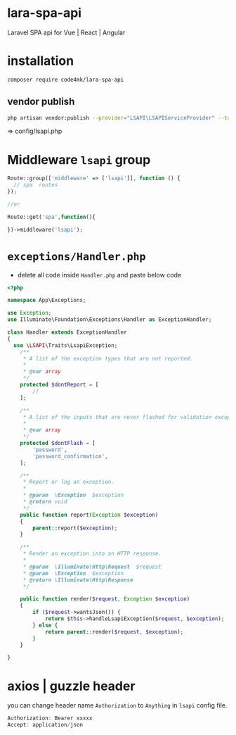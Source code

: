 # lara-spa-api
Laravel SPA api for Vue | React | Angular


# installation

```bash
composer require code4mk/lara-spa-api
```

## vendor publish

```bash
php artisan vendor:publish --provider="LSAPI\LSAPIServiceProvider" --tag=config
```
=> config/lsapi.php



# Middleware `lsapi` group

```php
Route::group(['middleware' => ['lsapi']], function () {
  // spa  routes
});

//or

Route::get('spa',function(){

})->middleware('lsapi');
```

#  `exceptions/Handler.php`
* delete all code inside `Handler.php` and paste below code

```php
<?php

namespace App\Exceptions;

use Exception;
use Illuminate\Foundation\Exceptions\Handler as ExceptionHandler;

class Handler extends ExceptionHandler
{
  use \LSAPI\Traits\LsapiException;
    /**
     * A list of the exception types that are not reported.
     *
     * @var array
     */
    protected $dontReport = [
        //
    ];

    /**
     * A list of the inputs that are never flashed for validation exceptions.
     *
     * @var array
     */
    protected $dontFlash = [
        'password',
        'password_confirmation',
    ];

    /**
     * Report or log an exception.
     *
     * @param  \Exception  $exception
     * @return void
     */
    public function report(Exception $exception)
    {
        parent::report($exception);
    }

    /**
     * Render an exception into an HTTP response.
     *
     * @param  \Illuminate\Http\Request  $request
     * @param  \Exception  $exception
     * @return \Illuminate\Http\Response
     */

    public function render($request, Exception $exception)
    {
        if ($request->wantsJson()) {  
            return $this->handleLsapiException($request, $exception);
        } else {
            return parent::render($request, $exception);
        }
    }

}
```

# axios | guzzle header

you can change header name `Authorization` to `Anything` in `lsapi` config file.

```js
Authorization: Bearer xxxxx
Accept: application/json
```
